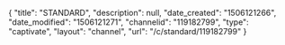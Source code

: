 {
    "title": "STANDARD",
    "description": null,
    "date_created": "1506121266",
    "date_modified": "1506121271",
    "channelid": "119182799",
    "type": "captivate",
    "layout": "channel",
    "url": "\/c\/standard\/119182799"
}
